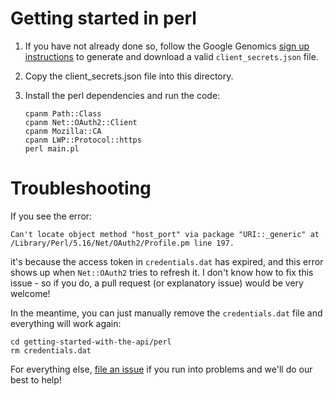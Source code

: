 # Getting started in perl

1. If you have not already done so, follow the Google Genomics
[sign up instructions](https://cloud.google.com/genomics/downloading-credentials-for-api-access)
to generate and download a valid ``client_secrets.json`` file.  

2. Copy the client_secrets.json file into this directory.

3. Install the perl dependencies and run the code:

    ```
    cpanm Path::Class
    cpanm Net::OAuth2::Client
    cpanm Mozilla::CA
    cpanm LWP::Protocol::https
    perl main.pl
    ```

# Troubleshooting

If you see the error:
```
Can't locate object method "host_port" via package "URI::_generic" at /Library/Perl/5.16/Net/OAuth2/Profile.pm line 197.
```

it's because the access token in `credentials.dat` has expired, and this error
shows up when `Net::OAuth2` tries to refresh it. I don't know how to fix this issue -
so if you do, a pull request (or explanatory issue) would be very welcome!

In the meantime, you can just manually remove the `credentials.dat` file
and everything will work again:
```
cd getting-started-with-the-api/perl
rm credentials.dat
```

For everything else,
[file an issue](https://github.com/googlegenomics/getting-started-with-the-api/issues/new)
if you run into problems and we'll do our best to help!
